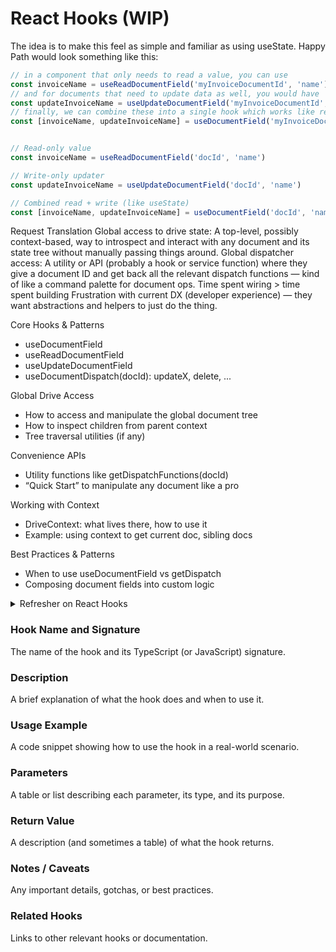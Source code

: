 # React Hooks (WIP)

The idea is to make this feel as simple and familiar as using useState.
Happy Path would look something like this: 

```js
// in a component that only needs to read a value, you can use
const invoiceName = useReadDocumentField('myInvoiceDocumentId', 'name') // returns a string which is the `name`
// and for documents that need to update data as well, you would have
const updateInvoiceName = useUpdateDocumentField('myInvoiceDocumentId', 'name') // returns a function that takes a new string for the new name and dispatches the update
// finally, we can combine these into a single hook which works like react's useState hook returning both the value and updater function
const [invoiceName, updateInvoiceName] = useDocumentField('myInvoiceDocumentId', 'name')


// Read-only value
const invoiceName = useReadDocumentField('docId', 'name')

// Write-only updater
const updateInvoiceName = useUpdateDocumentField('docId', 'name')

// Combined read + write (like useState)
const [invoiceName, updateInvoiceName] = useDocumentField('docId', 'name')
```

Request	Translation
Global access to drive state: A top-level, possibly context-based, way to introspect and interact with any document and its state tree without manually passing things around.
Global dispatcher access: A utility or API (probably a hook or service function) where they give a document ID and get back all the relevant dispatch functions — kind of like a command palette for document ops.
Time spent wiring > time spent building	Frustration with current DX (developer experience) — they want abstractions and helpers to just do the thing.

Core Hooks & Patterns	
- useDocumentField
- useReadDocumentField
- useUpdateDocumentField
- useDocumentDispatch(docId):  updateX, delete, ... 

Global Drive Access	
- How to access and manipulate the global document tree
- How to inspect children from parent context
- Tree traversal utilities (if any)

Convenience APIs	
- Utility functions like getDispatchFunctions(docId)
- “Quick Start” to manipulate any document like a pro

Working with Context	
- DriveContext: what lives there, how to use it
- Example: using context to get current doc, sibling docs

Best Practices & Patterns	
- When to use useDocumentField vs getDispatch
- Composing document fields into custom logic

<details>
<summary>Refresher on React Hooks</summary>

React Hooks allow you to use various React features directly within your functional components. You can use built-in Hooks or combine them to create your own custom Hooks.

**What are Custom Hooks?**
A custom hook is a JavaScript function whose name starts with "use" and that calls other Hooks. They are used to:
- Reuse stateful logic between components.
- Abstract complex logic into a simpler interface.
- Isolate side effects, particularly those managed by `useEffect`.

**Key Built-in Hooks Examples:**
- `useState`: Lets a component "remember" information (state).
- `useEffect`: Lets a component perform side effects (e.g., data fetching, subscriptions, manually changing the DOM).
- `useContext`: Lets a component receive information from distant parent components without explicitly passing props through every level of the component tree.

**Naming Convention:**
Hook names must always start with `use` followed by a capital letter (e.g., `useState`, `useOnlineStatus`).

**Rules of Hooks:**
1.  **Only Call Hooks at the Top Level**: Don't call Hooks inside loops, conditions, or nested functions.
2.  **Only Call Hooks from React Functions**: Call Hooks from React functional components or from custom Hooks.

It's important to note that a function should only be named and treated as a hook if it actually utilizes one or more built-in React hooks. If a function (even if named `useSomething`) doesn't call any built-in hooks, it behaves like a regular JavaScript function, and making it a "hook" offers no specific React advantages.

For more details, see the official documentation and our API reference:
- [Reusing Logic with Custom Hooks (react.dev)](https://react.dev/learn/reusing-logic-with-custom-hooks)
- [Rules of Hooks (react.dev)](https://react.dev/reference/rules/rules-of-hooks)
- [Powerhouse React Hooks API Reference](docs/academy/APIReferences/ReactHooks)

</details>

### Hook Name and Signature   
The name of the hook and its TypeScript (or JavaScript) signature.
### Description
A brief explanation of what the hook does and when to use it.
### Usage Example   
A code snippet showing how to use the hook in a real-world scenario.
### Parameters
A table or list describing each parameter, its type, and its purpose.
### Return Value   
A description (and sometimes a table) of what the hook returns.
### Notes / Caveats   
Any important details, gotchas, or best practices.
### Related Hooks
Links to other relevant hooks or documentation.